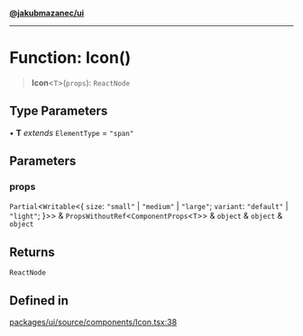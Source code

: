 [**@jakubmazanec/ui**](../README.md)

---

# Function: Icon()

> **Icon**\<`T`\>(`props`): `ReactNode`

## Type Parameters

• **T** _extends_ `ElementType` = `"span"`

## Parameters

### props

`Partial`\<`Writable`\<\{ `size`: `"small"` \| `"medium"` \| `"large"`; `variant`: `"default"` \|
`"light"`; \}\>\> & `PropsWithoutRef`\<`ComponentProps`\<`T`\>\> & `object` & `object` & `object`

## Returns

`ReactNode`

## Defined in

[packages/ui/source/components/Icon.tsx:38](https://github.com/jakubmazanec/tools/blob/077fa4993ebe623b1c463499cc41912353ae6eb1/packages/ui/source/components/Icon.tsx#L38)
